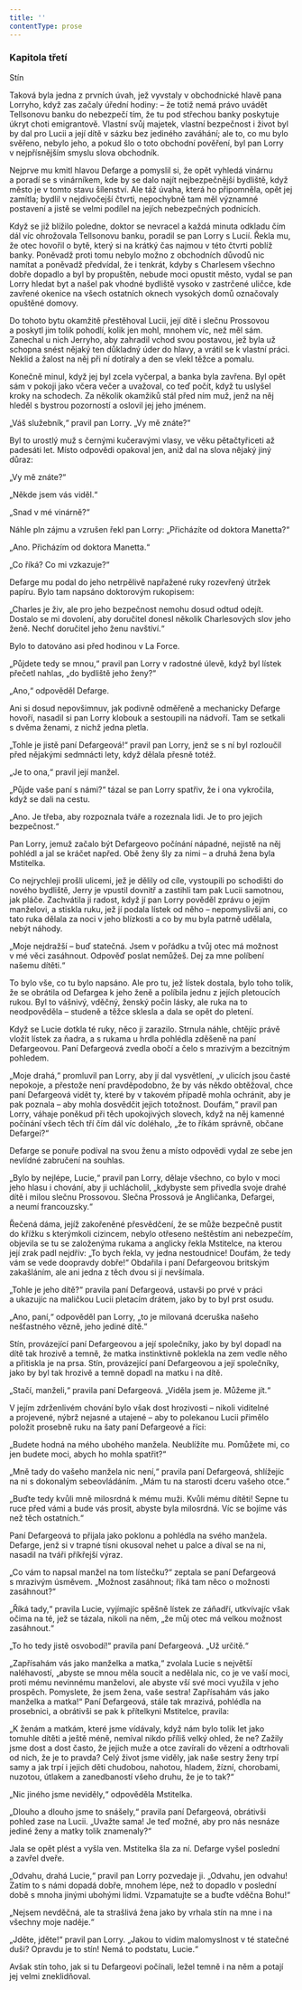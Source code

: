 ```yaml
---
title: ''
contentType: prose
---
```


### Kapitola třetí  
Stín

  

Taková byla jedna z prvních úvah, jež vyvstaly v obchodnické hlavě pana Lorryho, když zas začaly úřední hodiny: – že totiž nemá právo uvádět Tellsonovu banku do nebezpečí tím, že tu pod střechou banky poskytuje úkryt choti emigrantově. Vlastní svůj majetek, vlastní bezpečnost i život byl by dal pro Lucii a její dítě v sázku bez jediného zaváhání; ale to, co mu bylo svěřeno, nebylo jeho, a pokud šlo o toto obchodní pověření, byl pan Lorry v nejpřísnějším smyslu slova obchodník.

Nejprve mu kmitl hlavou Defarge a pomyslil si, že opět vyhledá vinárnu a poradí se s vinárníkem, kde by se dalo najít nejbezpečnější bydliště, když město je v tomto stavu šílenství. Ale táž úvaha, která ho připomněla, opět jej zamítla; bydlil v nejdivočejší čtvrti, nepochybně tam měl významné postavení a jistě se velmi podílel na jejích nebezpečných podnicích.

Když se již blížilo poledne, doktor se nevracel a každá minuta odkladu čím dál víc ohrožovala Tellsonovu banku, poradil se pan Lorry s Lucií. Řekla mu, že otec hovořil o bytě, který si na krátký čas najmou v této čtvrti poblíž banky. Poněvadž proti tomu nebylo možno z obchodních důvodů nic namítat a poněvadž předvídal, že i tenkrát, kdyby s Charlesem všechno dobře dopadlo a byl by propuštěn, nebude moci opustit město, vydal se pan Lorry hledat byt a našel pak vhodné bydliště vysoko v zastrčené uličce, kde zavřené okenice na všech ostatních oknech vysokých domů označovaly opuštěné domovy.

Do tohoto bytu okamžitě přestěhoval Lucii, její dítě i slečnu Pros­sovou a poskytl jim tolik pohodlí, kolik jen mohl, mnohem víc, než měl sám. Zanechal u nich Jerryho, aby zahradil vchod svou postavou, jež byla už schopna snést nějaký ten důkladný úder do hlavy, a vrátil se k vlastní práci. Neklid a žalost na něj při ní dotíraly a den se vlekl těžce a pomalu.

Konečně minul, když jej byl zcela vyčerpal, a banka byla zavřena. Byl opět sám v pokoji jako včera večer a uvažoval, co teď počít, když tu uslyšel kroky na schodech. Za několik okamžiků stál před ním muž, jenž na něj hleděl s bystrou pozorností a oslovil jej jeho jménem.

„Váš služebník,“ pravil pan Lorry. „Vy mě znáte?“

Byl to urostlý muž s černými kučeravými vlasy, ve věku pětačtyřiceti až padesáti let. Místo odpovědi opakoval jen, aniž dal na slova nějaký jiný důraz:

„Vy mě znáte?“

„Někde jsem vás viděl.“

„Snad v mé vinárně?“

Náhle pln zájmu a vzrušen řekl pan Lorry: „Přicházíte od doktora Manetta?“

„Ano. Přicházím od doktora Manetta.“

„Co říká? Co mi vzkazuje?“

Defarge mu podal do jeho netrpělivě napřažené ruky rozevřený útržek papíru. Bylo tam napsáno doktorovým rukopisem:

„Charles je živ, ale pro jeho bezpečnost nemohu dosud odtud odejít. Dostalo se mi dovolení, aby doručitel donesl několik Charlesových slov jeho ženě. Nechť doručitel jeho ženu navštíví.“

Bylo to datováno asi před hodinou v La Force.

„Půjdete tedy se mnou,“ pravil pan Lorry v radostné úlevě, když byl lístek přečetl nahlas, „do bydliště jeho ženy?“

„Ano,“ odpověděl Defarge.

Ani si dosud nepovšimnuv, jak podivně odměřeně a mechanicky Defarge hovoří, nasadil si pan Lorry klobouk a sestoupili na nádvoří. Tam se setkali s dvěma ženami, z nichž jedna pletla.

„Tohle je jistě paní Defargeová!“ pravil pan Lorry, jenž se s ní byl rozloučil před nějakými sedmnácti lety, když dělala přesně totéž.

„Je to ona,“ pravil její manžel.

„Půjde vaše paní s námi?“ tázal se pan Lorry spatřiv, že i ona vykročila, když se dali na cestu.

„Ano. Je třeba, aby rozpoznala tváře a rozeznala lidi. Je to pro jejich bezpečnost.“

Pan Lorry, jemuž začalo být Defargeovo počínání nápadné, nejistě na něj pohlédl a jal se kráčet napřed. Obě ženy šly za nimi – a druhá žena byla Mstitelka.

Co nejrychleji prošli ulicemi, jež je dělily od cíle, vystoupili po schodišti do nového bydliště, Jerry je vpustil dovnitř a zastihli tam pak Lucii samotnou, jak pláče. Zachvátila ji radost, když jí pan Lorry pověděl zprávu o jejím manželovi, a stiskla ruku, jež jí podala lístek od něho – nepomyslivši ani, co tato ruka dělala za noci v jeho blízkosti a co by mu byla patrně udělala, nebýt náhody.

„Moje nejdražší – buď statečná. Jsem v pořádku a tvůj otec má možnost v mé věci zasáhnout. Odpověď poslat nemůžeš. Dej za mne políbení našemu dítěti.“

To bylo vše, co tu bylo napsáno. Ale pro tu, jež lístek dostala, bylo toho tolik, že se obrátila od Defargea k jeho ženě a políbila jednu z jejích pletoucích rukou. Byl to vášnivý, vděčný, ženský počin lásky, ale ruka na to neodpověděla – studeně a těžce sklesla a dala se opět do pletení.

Když se Lucie dotkla té ruky, něco ji zarazilo. Strnula náhle, chtějíc právě vložit lístek za ňadra, a s rukama u hrdla pohlédla zděšeně na paní Defargeovou. Paní Defargeová zvedla obočí a čelo s mrazivým a bezcitným pohledem.

„Moje drahá,“ promluvil pan Lorry, aby jí dal vysvětlení, „v ulicích jsou časté nepokoje, a přestože není pravděpodobno, že by vás někdo obtěžoval, chce paní Defargeová vidět ty, které by v takovém případě mohla ochránit, aby je pak poznala – aby mohla dosvědčit jejich totožnost. Doufám,“ pravil pan Lorry, váhaje poněkud při těch upokojivých slovech, když na něj kamenné počínání všech těch tří čím dál víc doléhalo, „že to říkám správně, občane Defargei?“

Defarge se ponuře podíval na svou ženu a místo odpovědi vydal ze sebe jen nevlídné zabručení na souhlas.

„Bylo by nejlépe, Lucie,“ pravil pan Lorry, dělaje všechno, co bylo v moci jeho hlasu i chování, aby ji uchlácholil, „kdybyste sem přivedla svoje drahé dítě i milou slečnu Prossovou. Slečna Prossová je Angličanka, Defargei, a neumí francouzsky.“

Řečená dáma, jejíž zakořeněné přesvědčení, že se může bezpečně pustit do křížku s kterýmkoli cizincem, nebylo otřeseno neštěstím ani nebezpečím, objevila se tu se založenýma rukama a anglicky řekla Mstitelce, na kterou její zrak padl nejdřív: „To bych řekla, vy jedna nestoudnice! Doufám, že tedy vám se vede doopravdy dobře!“ Obdařila i paní Defargeovou britským zakašláním, ale ani jedna z těch dvou si jí nevšímala.

„Tohle je jeho dítě?“ pravila paní Defargeová, ustavši po prvé v práci a ukazujíc na maličkou Lucii pletacím drátem, jako by to byl prst osudu.

„Ano, paní,“ odpověděl pan Lorry, „to je milovaná dceruška našeho nešťastného vězně, jeho jediné dítě.“

Stín, provázející paní Defargeovou a její společníky, jako by byl dopadl na dítě tak hrozivě a temně, že matka instinktivně po­klekla na zem vedle něho a přitiskla je na prsa. Stín, provázející paní Defargeovou a její společníky, jako by byl tak hrozivě a temně dopadl na matku i na dítě.

„Stačí, manželi,“ pravila paní Defargeová. „Viděla jsem je. Můžeme jít.“

V jejím zdrženlivém chování bylo však dost hrozivosti – nikoli viditelné a projevené, nýbrž nejasné a utajené – aby to polekanou Lucii přimělo položit prosebně ruku na šaty paní Defargeové a říci:

„Budete hodná na mého ubohého manžela. Neublížíte mu. Pomů­žete mi, co jen budete moci, abych ho mohla spatřit?“

„Mně tady do vašeho manžela nic není,“ pravila paní Defargeová, shlížejíc na ni s dokonalým sebeovládáním. „Mám tu na starosti dceru vašeho otce.“

„Buďte tedy kvůli mně milosrdná k mému muži. Kvůli mému dítěti! Sepne tu ruce před vámi a bude vás prosit, abyste byla milosrdná. Víc se bojíme vás než těch ostatních.“

Paní Defargeová to přijala jako poklonu a pohlédla na svého manžela. Defarge, jenž si v trapné tísni okusoval nehet u palce a díval se na ni, nasadil na tváři příkřejší výraz.

„Co vám to napsal manžel na tom lístečku?“ zeptala se paní Defargeová s mrazivým úsměvem. „Možnost zasáhnout; říká tam něco o možnosti zasáhnout?“

„Říká tady,“ pravila Lucie, vyjímajíc spěšně lístek ze záňadří, utkvívajíc však očima na té, jež se tázala, nikoli na něm, „že můj otec má velkou možnost zasáhnout.“

„To ho tedy jistě osvobodí!“ pravila paní Defargeová. „Už určitě.“

„Zapřísahám vás jako manželka a matka,“ zvolala Lucie s největší naléhavostí, „abyste se mnou měla soucit a nedělala nic, co je ve vaší moci, proti mému nevinnému manželovi, ale abyste vší své moci využila v jeho prospěch. Pomyslete, že jsem žena, vaše sestra! Zapřísahám vás jako manželka a matka!“ Paní Defargeová, stále tak mrazivá, pohlédla na prosebnici, a obrátivši se pak k přítelkyni Mstitelce, pravila:

„K ženám a matkám, které jsme vídávaly, když nám bylo tolik let jako tomuhle dítěti a ještě méně, nemíval nikdo příliš velký ohled, že ne? Zažily jsme dost a dost často, že jejich muže a otce zavírali do vězení a odtrhovali od nich, že je to pravda? Celý život jsme viděly, jak naše sestry ženy trpí samy a jak trpí i jejich děti chudobou, nahotou, hladem, žízní, chorobami, nuzotou, útlakem a zanedbaností všeho druhu, že je to tak?“

„Nic jiného jsme neviděly,“ odpověděla Mstitelka.

„Dlouho a dlouho jsme to snášely,“ pravila paní Defargeová, obrá­tivši pohled zase na Lucii. „Uvažte sama! Je teď možné, aby pro nás nesnáze jediné ženy a matky tolik znamenaly?“

Jala se opět plést a vyšla ven. Mstitelka šla za ní. Defarge vyšel poslední a zavřel dveře.

„Odvahu, drahá Lucie,“ pravil pan Lorry pozvedaje ji. „Odvahu, jen odvahu! Zatím to s námi dopadá dobře, mnohem lépe, než to dopadlo v poslední době s mnoha jinými ubohými lidmi. Vzpamatujte se a buďte vděčna Bohu!“

„Nejsem nevděčná, ale ta strašlivá žena jako by vrhala stín na mne i na všechny moje naděje.“

„Jděte, jděte!“ pravil pan Lorry. „Jakou to vidím malomyslnost v té statečné duši? Opravdu je to stín! Nemá to podstatu, Lucie.“

Avšak stín toho, jak si tu Defargeovi počínali, ležel temně i na něm a potají jej velmi zneklidňoval.
